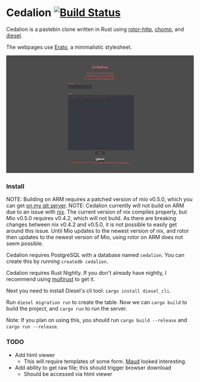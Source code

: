# Cedalion [![Build Status](https://travis-ci.org/nokaa/cedalion.svg?branch=master)](https://travis-ci.org/nokaa/cedalion)
Cedalion is a pastebin clone written in Rust using [rotor-http](https://github.com/tailhook/rotor-http), [chomp](https://github.com/m4rw3r/chomp), and [diesel](https://github.com/sgrif/diesel).

The webpages use [Erato](https://github.com/nokaa/erato), a minimalistic stylesheet.

<img src="cedalion.png"/>

### Install
NOTE: Building on ARM requires a patched version of mio v0.5.0, which you can get [on my git server](https://git.nokaa.moe/nokaa/mio_arm/src/v0.5.1).
NOTE: Cedalion currently will not build on ARM due to an issue with [nix](https://github.com/nix-rust/nix). The current version of nix compiles properly, but Mio v0.5.0 requires v0.4.2, which will not build. As there are breaking changes between nix v0.4.2 and v0.5.0, it is not possible to easily get around this issue. Until Mio updates to the newest version of nix, and rotor then updates to the newest version of Mio, using rotor on ARM does not seem possible.


Cedalion requires PostgreSQL with a database named `cedalion`. You can create this by running `createdb cedalion`.

Cedalion requires Rust Nightly. If you don't already have nightly, I recommend using [multirust](https://github.com/brson/multirust) to get it.

Next you need to install Diesel's cli tool: `cargo install diesel_cli`.

Run `diesel migration run` to create the table. Now we can `cargo build` to build the project, and `cargo run` to run the server.

Note: If you plan on using this, you should run `cargo build --release` and `cargo run --release`.

### TODO
- Add html viewer
  - This will require templates of some form. [Maud](https://github.com/lfairy/maud) looked interesting.
- Add ability to get raw file; this should trigger browser download
  - Should be accessed via html viewer
